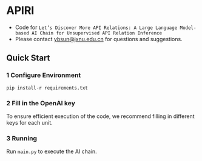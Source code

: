 # APIRI

- Code for ``Let’s Discover More API Relations: A Large Language Model-based AI Chain for Unsupervised API Relation Inference``
- Please contact ybsun@jxnu.edu.cn for questions and suggestions.

## Quick Start

### 1 Configure Environment
`pip install-r requirements.txt`

### 2 Fill in the OpenAI key
To ensure efficient execution of the code, we recommend filling in different keys for each unit.

### 3 Running
Run `main.py` to execute the AI chain.
